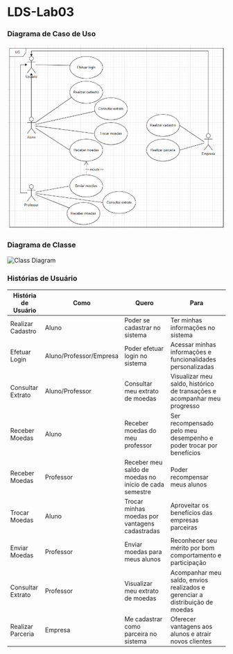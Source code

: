 # LDS-Lab03

### Diagrama de Caso de Uso
![User Case](./images/diagrama_usercase_lab03.png)

### Diagrama de Classe
![Class Diagram](./images/diagrama_classe_lab03.PNG)

### Histórias de Usuário
| História de Usuário | Como | Quero | Para |
|-------------------------|-----------------|-----------------------------------------|------------------------------------------------|
| Realizar Cadastro |	Aluno	| Poder se cadastrar no sistema	| Ter minhas informações no sistema |
|Efetuar Login |	Aluno/Professor/Empresa	| Poder efetuar login no sistema	| Acessar minhas informações e funcionalidades personalizadas |
|Consultar Extrato	| Aluno/Professor	| Consultar meu extrato de moedas	 | Visualizar meu saldo, histórico de transações e acompanhar meu progresso |
|Receber Moedas	| Aluno	| Receber moedas do meu professor |	Ser recompensado pelo meu desempenho e poder trocar por benefícios |
|Receber Moedas	| Professor	 | Receber meu saldo de moedas no início de cada semestre |	Poder recompensar meus alunos |
|Trocar Moedas	| Aluno	| Trocar minhas moedas por vantagens cadastradas	| Aproveitar os benefícios das empresas parceiras |
| Enviar Moedas	| Professor	| Enviar moedas para meus alunos	| Reconhecer seu mérito por bom comportamento e participação |
|Consultar Extrato	| Professor |	Visualizar meu extrato de moedas	| Acompanhar meu saldo, envios realizados e gerenciar a distribuição de moedas |
|Realizar Parceria	| Empresa |	Me cadastrar como parceira no sistema	| Oferecer vantagens aos alunos e atrair novos clientes |
